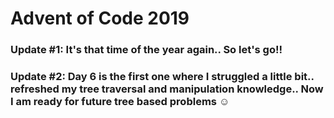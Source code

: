 # Advent of Code 2019

### Update #1: It's that time of the year again.. So let's go!!
### Update #2: Day 6 is the first one where I struggled a little bit.. refreshed my tree traversal and manipulation knowledge.. Now I am ready for future tree based problems :relaxed:
